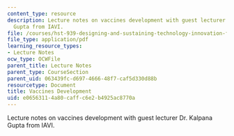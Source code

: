 ```yaml
---
content_type: resource
description: Lecture notes on vaccines development with guest lecturer Dr. Kalpana
  Gupta from IAVI.
file: /courses/hst-939-designing-and-sustaining-technology-innovation-for-global-health-practice-spring-2008/e06563114a80caffc6e2b4925ac8770a_lecture11.pdf
file_type: application/pdf
learning_resource_types:
- Lecture Notes
ocw_type: OCWFile
parent_title: Lecture Notes
parent_type: CourseSection
parent_uid: 063439fc-d697-4666-48f7-caf5d330d88b
resourcetype: Document
title: Vaccines Development
uid: e0656311-4a80-caff-c6e2-b4925ac8770a
---
```

Lecture notes on vaccines development with guest lecturer Dr. Kalpana Gupta from IAVI.